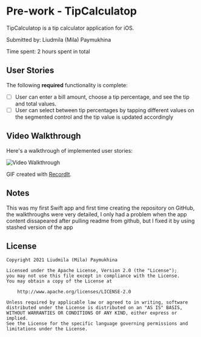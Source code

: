 # Pre-work - TipCalculatop

TipCalculatop is a tip calculator application for iOS.

Submitted by: Liudmila (Mila) Paymukhina

Time spent: 2 hours spent in total

## User Stories

The following **required** functionality is complete:

* [ ] User can enter a bill amount, choose a tip percentage, and see the tip and total values.
* [ ] User can select between tip percentages by tapping different values on the segmented control and the tip value is updated accordingly

## Video Walkthrough

Here's a walkthrough of implemented user stories:

<img src='http://g.recordit.co/Ug71hIImFD.gif' title='Video Walkthrough' width='' alt='Video Walkthrough' />

GIF created with [RecordIt](http://https://recordit.co/).

## Notes

This was my first Swift app and first time creating the repository on GitHub, the walkthroughs were very detailed, I only had a problem when the app content dissapeared after pulling readme from github, but I fixed it by using stashed version of the app

## License

    Copyright 2021 Liudmila (Mila) Paymukhina

    Licensed under the Apache License, Version 2.0 (the "License");
    you may not use this file except in compliance with the License.
    You may obtain a copy of the License at

        http://www.apache.org/licenses/LICENSE-2.0

    Unless required by applicable law or agreed to in writing, software
    distributed under the License is distributed on an "AS IS" BASIS,
    WITHOUT WARRANTIES OR CONDITIONS OF ANY KIND, either express or implied.
    See the License for the specific language governing permissions and
    limitations under the License.
